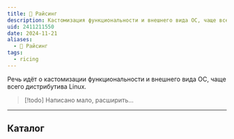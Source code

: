 ```yaml
---
title: 🍙 Райсинг
description: Кастомизация функциональности и внешнего вида ОС, чаще всего дистрибутива Linux
uid: 2411211550
date: 2024-11-21
aliases:
  - 🍙 Райсинг
tags:
  - ricing
---
```


Речь идёт о кастомизации функциональности и внешнего вида ОС, чаще всего дистрибутива Linux.

> [!todo] Написано мало, расширить...

---

## Каталог
